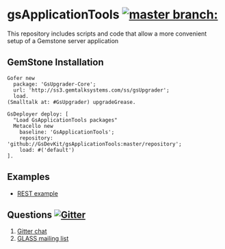 gsApplicationTools [![master branch:](https://travis-ci.org/GsDevKit/gsApplicationTools.png?branch=master)](https://travis-ci.org/GsDevKit/gsApplicationTools) 
==================



This repository includes scripts and code that allow a more convenient setup of a Gemstone server application 

## GemStone Installation

```Smalltalk
Gofer new
  package: 'GsUpgrader-Core';
  url: 'http://ss3.gemtalksystems.com/ss/gsUpgrader';
  load.
(Smalltalk at: #GsUpgrader) upgradeGrease.

GsDeployer deploy: [
  "Load GsApplicationTools packages"
  Metacello new
    baseline: 'GsApplicationTools';
    repository: 'github://GsDevKit/gsApplicationTools:master/repository';
    load: #('default')
].
```

## Examples

- [REST example](https://github.com/GsDevKit/gsApplicationTools/blob/master/docs/rest.md#gemserver-support-for-zinc-rest)

## Questions [![Gitter](https://badges.gitter.im/Join%20Chat.svg)](https://gitter.im/GsDevKit/gsApplicationTools?utm_source=badge&utm_medium=badge&utm_campaign=pr-badge&utm_content=badge)

1. [Gitter chat](https://gitter.im/GsDevKit/gsApplicationTools)
2. [GLASS mailing list](http://lists.gemtalksystems.com/mailman/listinfo/glass)
